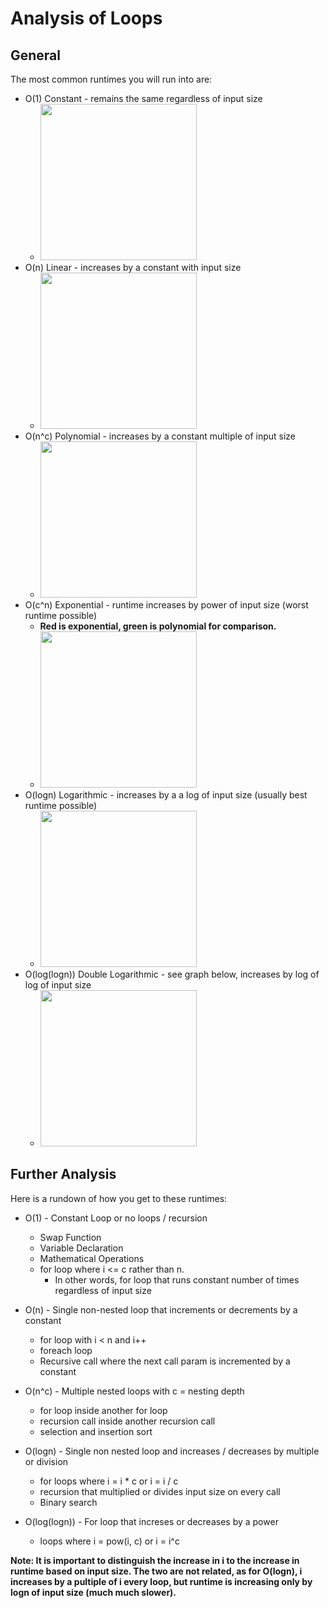 # Analysis of Loops

## General
The most common runtimes you will run into are:
* O(1) Constant - remains the same regardless of input size
  * <img src="https://d30y9cdsu7xlg0.cloudfront.net/png/239044-200.png" height="250">
* O(n) Linear - increases by a constant with input size
  * <img src="https://i.stack.imgur.com/iqwyt.gif" height="250">
* O(n^c) Polynomial - increases by a constant multiple of input size
  * <img src="https://introcs.cs.princeton.edu/java/41analysis/images/standard-plot.png" height="250">
* O(c^n) Exponential - runtime increases by power of input size (worst runtime possible)
  * **Red is exponential, green is polynomial for comparison.**
  * <img src="http://people.oregonstate.edu/~drayt/MTH251/slides/exp3.jpg" height="250">
* O(logn) Logarithmic - increases by a a log of input size (usually best runtime possible)
  * <img src="https://i.stack.imgur.com/qPNNp.png" height="250">
* O(log(logn)) Double Logarithmic - see graph below, increases by log of log of input size
  * <img src="http://cdn.cs50.net/2012/fall/lectures/3/notes3w/graph.png" height="250">

## Further Analysis
Here is a rundown of how you get to these runtimes:

* O(1) - Constant Loop or no loops / recursion
  * Swap Function
  * Variable Declaration
  * Mathematical Operations
  * for loop where i <= c rather than n.
    * In other words, for loop that runs constant number of times regardless of input size

* O(n) - Single non-nested loop that increments or decrements by a constant
  * for loop with i < n and i++
  * foreach loop
  * Recursive call where the next call param is incremented by a constant

* O(n^c) - Multiple nested loops with c = nesting depth
  * for loop inside another for loop
  * recursion call inside another recursion call
  * selection and insertion sort

* O(logn) - Single non nested loop and increases / decreases by multiple or division
  * for loops where i = i * c or i = i / c
  * recursion that multiplied or divides input size on every call
  * Binary search

* O(log(logn)) - For loop that increses or decreases by a power
  * loops where i = pow(i, c) or i = i^c

**Note: It is important to distinguish the increase in i to the increase in runtime based on
input size.  The two are not related, as for O(logn), i increases by a pultiple of i every loop, 
but runtime is increasing only by logn of input size (much much slower).**